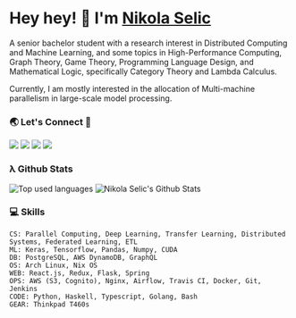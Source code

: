 # Hey hey! 👋 I'm [Nikola Selic](https://github.com/Selich)

A senior bachelor student with a research interest in Distributed Computing and Machine Learning, and some topics in High-Performance Computing, Graph Theory, Game Theory, Programming Language Design, and Mathematical Logic, specifically Category Theory and Lambda Calculus. 

Currently, I am mostly interested in the allocation of Multi-machine parallelism in large-scale model processing.

### 🌏 Let's Connect 🔗

[![](https://img.shields.io/badge/linkedin-%230077B5.svg?&style=for-the-badge&logo=linkedin&logoColor=white&color=8956E4)](https://www.linkedin.com/in/n-selic/)
[![](https://img.shields.io/badge/twitter-%230077B5.svg?&style=for-the-badge&logo=twitter&logoColor=white&color=8956E4)](https://twitter.com/_selich_)
[![](https://img.shields.io/badge/kaggle-%230077B5.svg?&style=for-the-badge&logo=kaggle&logoColor=white&color=8956E4)](https://www.kaggle.com/selich)
[![](https://img.shields.io/badge/researchgate-%230077B5.svg?&style=for-the-badge&logo=researchgate&logoColor=white&color=8956E4)](https://www.researchgate.net/profile/Nikola-Selic)


### λ Github Stats
![Top used languages](https://github-readme-stats.vercel.app/api/top-langs/?username=Selich&theme=dark)
![Nikola Selic's Github Stats](https://github-readme-stats.vercel.app/api?username=Selich&theme=dark)

### :computer: Skills
```
CS: Parallel Computing, Deep Learning, Transfer Learning, Distributed Systems, Federated Learning, ETL
ML: Keras, Tensorflow, Pandas, Numpy, CUDA
DB: PostgreSQL, AWS DynamoDB, GraphQL
OS: Arch Linux, Nix OS
WEB: React.js, Redux, Flask, Spring
OPS: AWS (S3, Cognito), Nginx, Airflow, Travis CI, Docker, Git, Jenkins
CODE: Python, Haskell, Typescript, Golang, Bash
GEAR: Thinkpad T460s
```




